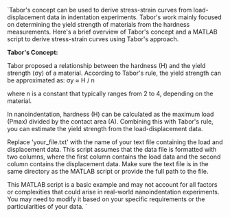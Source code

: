 `Tabor's concept can be used to derive stress-strain curves from load-displacement data in indentation experiments. Tabor's work mainly focused on determining the yield strength of materials from the hardness measurements. Here's a brief overview of Tabor's concept and a MATLAB script to derive stress-strain curves using Tabor's approach.

**Tabor's Concept:**

Tabor proposed a relationship between the hardness (H) and the yield strength (σy) of a material. According to Tabor's rule, the yield strength can be approximated as:
σy ≈ H / n

where n is a constant that typically ranges from 2 to 4, depending on the material.

In nanoindentation, hardness (H) can be calculated as the maximum load (Pmax) divided by the contact area (A). Combining this with Tabor's rule, you can estimate the yield strength from the load-displacement data.

Replace 'your_file.txt' with the name of your text file containing the load and displacement data. This script assumes that the data file is formatted with two columns, where the first column contains the load data and the second column contains the displacement data. Make sure the text file is in the same directory as the MATLAB script or provide the full path to the file.

This MATLAB script is a basic example and may not account for all factors or complexities that could arise in real-world nanoindentation experiments. You may need to modify it based on your specific requirements or the particularities of your data.
`
